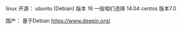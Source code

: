 linux 
   开源： 
    ubuntu (Debian) 版本 16 一般咱们选择 14.04
    centos 版本7.0

国产：
基于Debian
https://www.deepin.org/


